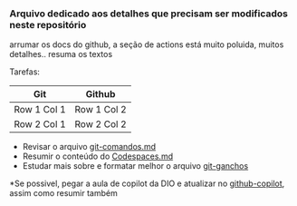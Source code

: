 ### Arquivo dedicado aos detalhes que precisam ser modificados neste repositório


arrumar os docs do github, a seção de actions está muito poluida, muitos detalhes.. resuma os textos

Tarefas:

| Git | Github |
|----------|----------|
| Row 1 Col 1 | Row 1 Col 2 |
| Row 2 Col 1 | Row 2 Col 2 |


* Revisar o arquivo [git-comandos.md](https://github.com/IsabellaSMA/Git_Github/blob/main/git/git-comandos.md)
* Resumir o conteúdo do [Codespaces.md](https://github.com/IsabellaSMA/Git_Github/blob/main/github/github-codespace.md)
* Estudar mais sobre e formatar melhor o arquivo [git-ganchos](https://github.com/IsabellaSMA/Git_Github/blob/main/git/git-ganchos.md)

*Se possivel, pegar a aula de copilot da DIO e atualizar no [github-copilot](https://github.com/IsabellaSMA/Git_Github/blob/main/github/github-copilot.md), assim como resumir também
